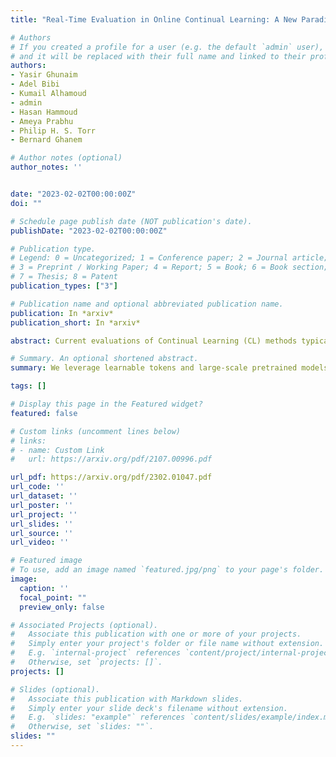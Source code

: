 ```yaml
---
title: "Real-Time Evaluation in Online Continual Learning: A New Paradigm"

# Authors
# If you created a profile for a user (e.g. the default `admin` user), write the username (folder name) here 
# and it will be replaced with their full name and linked to their profile.
authors:
- Yasir Ghunaim
- Adel Bibi
- Kumail Alhamoud
- admin
- Hasan Hammoud
- Ameya Prabhu
- Philip H. S. Torr
- Bernard Ghanem

# Author notes (optional)
author_notes: ''


date: "2023-02-02T00:00:00Z"
doi: ""

# Schedule page publish date (NOT publication's date).
publishDate: "2023-02-02T00:00:00Z"

# Publication type.
# Legend: 0 = Uncategorized; 1 = Conference paper; 2 = Journal article;
# 3 = Preprint / Working Paper; 4 = Report; 5 = Book; 6 = Book section;
# 7 = Thesis; 8 = Patent
publication_types: ["3"]

# Publication name and optional abbreviated publication name.
publication: In *arxiv*
publication_short: In *arxiv*

abstract: Current evaluations of Continual Learning (CL) methods typically assume that there is no constraint on training time and computation. This is an unrealistic assumption for any real-world setting, which motivates us to propose a practical real-time evaluation of continual learning, in which the stream does not wait for the model to complete training before revealing the next data for predictions. To do this, we evaluate current CL methods with respect to their computational costs. We hypothesize that under this new evaluation paradigm, computationally demanding CL approaches may perform poorly on streams with a varying distribution. We conduct extensive experiments on CLOC, a large-scale dataset containing 39 million time-stamped images with geolocation labels. We show that a simple baseline outperforms state-of-the-art CL methods under this evaluation, questioning the applicability of existing methods in realistic settings. In addition, we explore various CL components commonly used in the literature, including memory sampling strategies and regularization approaches. We find that all considered methods fail to be competitive against our simple baseline. This surprisingly suggests that the majority of existing CL literature is tailored to a specific class of streams that is not practical. We hope that the evaluation we provide will be the first step towards a paradigm shift to consider the computational cost in the development of online continual learning methods.

# Summary. An optional shortened abstract.
summary: We leverage learnable tokens and large-scale pretrained models to mitigate forgetting in video class incremental learning.

tags: []

# Display this page in the Featured widget?
featured: false

# Custom links (uncomment lines below)
# links:
# - name: Custom Link
#   url: https://arxiv.org/pdf/2107.00996.pdf

url_pdf: https://arxiv.org/pdf/2302.01047.pdf
url_code: ''
url_dataset: ''
url_poster: ''
url_project: ''
url_slides: ''
url_source: ''
url_video: ''

# Featured image
# To use, add an image named `featured.jpg/png` to your page's folder. 
image:
  caption: ''
  focal_point: ""
  preview_only: false

# Associated Projects (optional).
#   Associate this publication with one or more of your projects.
#   Simply enter your project's folder or file name without extension.
#   E.g. `internal-project` references `content/project/internal-project/index.md`.
#   Otherwise, set `projects: []`.
projects: []

# Slides (optional).
#   Associate this publication with Markdown slides.
#   Simply enter your slide deck's filename without extension.
#   E.g. `slides: "example"` references `content/slides/example/index.md`.
#   Otherwise, set `slides: ""`.
slides: ""
---
```



